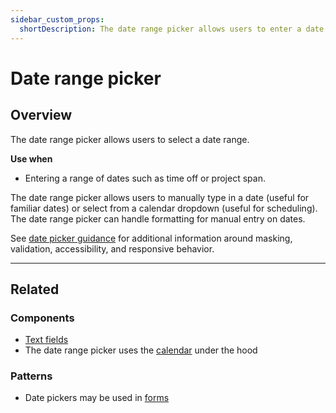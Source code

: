 ```yaml
---
sidebar_custom_props:
  shortDescription: The date range picker allows users to enter a date range.
---
```


# Date range picker

<ComponentVisual
  figmaUrl=""
  storybookUrl="https://forge.tylerdev.io/main/?path=/story/components-date-range-picker--default" />

## Overview

The date range picker allows users to select a date range. 

**Use when**

- Entering a range of dates such as time off or project span. 

The date range picker allows users to manually type in a date (useful for familiar dates) or select from a calendar dropdown (useful for scheduling). The date range picker can handle formatting for manual entry on dates. 

See [date picker guidance](/components/date-picker) for additional information around masking, validation, accessibility, and responsive behavior. 

---

## Related 

### Components

- [Text fields](/components/fields/text-field)
- The date range picker uses the [calendar](/components/calendar) under the hood

### Patterns 

- Date pickers may be used in [forms](/patterns/forms)
